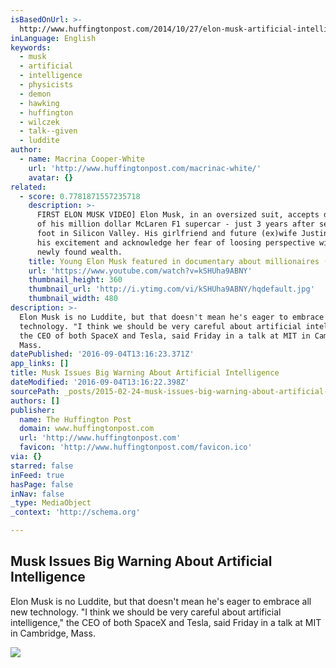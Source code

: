 ```yaml
---
isBasedOnUrl: >-
  http://www.huffingtonpost.com/2014/10/27/elon-musk-artificial-intelligence_n_6053804.html
inLanguage: English
keywords:
  - musk
  - artificial
  - intelligence
  - physicists
  - demon
  - hawking
  - huffington
  - wilczek
  - talk--given
  - luddite
author:
  - name: Macrina Cooper-White
    url: 'http://www.huffingtonpost.com/macrinac-white/'
    avatar: {}
related:
  - score: 0.7781871557235718
    description: >-
      FIRST ELON MUSK VIDEO] Elon Musk, in an oversized suit, accepts delivery
      of his million dollar McLaren F1 supercar - just 3 years after setting
      foot in Silicon Valley. His girlfriend and future (ex)wife Justine, shares
      his excitement and acknowledge her fear of loosing perspective with their
      newly found wealth.
    title: Young Elon Musk featured in documentary about millionaires (1999)
    url: 'https://www.youtube.com/watch?v=kSHUha9ABNY'
    thumbnail_height: 360
    thumbnail_url: 'http://i.ytimg.com/vi/kSHUha9ABNY/hqdefault.jpg'
    thumbnail_width: 480
description: >-
  Elon Musk is no Luddite, but that doesn't mean he's eager to embrace all new
  technology. "I think we should be very careful about artificial intelligence,"
  the CEO of both SpaceX and Tesla, said Friday in a talk at MIT in Cambridge,
  Mass.
datePublished: '2016-09-04T13:16:23.371Z'
app_links: []
title: Musk Issues Big Warning About Artificial Intelligence
dateModified: '2016-09-04T13:16:22.398Z'
sourcePath: _posts/2015-02-24-musk-issues-big-warning-about-artificial-intelligence.md
authors: []
publisher:
  name: The Huffington Post
  domain: www.huffingtonpost.com
  url: 'http://www.huffingtonpost.com'
  favicon: 'http://www.huffingtonpost.com/favicon.ico'
via: {}
starred: false
inFeed: true
hasPage: false
inNav: false
_type: MediaObject
_context: 'http://schema.org'

---
```

<article style=""><h1>Musk Issues Big Warning About Artificial Intelligence</h1><p>Elon Musk is no Luddite, but that doesn't mean he's eager to embrace all new technology. "I think we should be very careful about artificial intelligence," the CEO of both SpaceX and Tesla, said Friday in a talk at MIT in Cambridge, Mass.</p><img src="http://i.huffpost.com/gen/2211142/thumbs/o-ELON-MUSK-facebook.jpg" /></article>